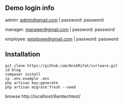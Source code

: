 ## Demo login info

admin: admin@gmail.com | password: password

manager: manager@gmail.com | password: password

employee: employee@gmail.com | password: password

## Installation

```
git clone https://github.com/AnikRifat/curlware.git
cd blog
composer install
cp .env.example .env
php artisan key:generate
php artisan migrate:fresh --seed

```
browse http://localhost/6amtechtest/
